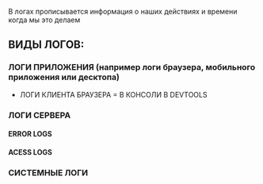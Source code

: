 В логах прописывается информация о наших действиях и времени когда мы это делаем

## ВИДЫ ЛОГОВ:
### ЛОГИ ПРИЛОЖЕНИЯ (например логи браузера, мобильного приложения или десктопа)
- ЛОГИ КЛИЕНТА БРАУЗЕРА = В КОНСОЛИ В DEVTOOLS
### ЛОГИ СЕРВЕРА
#### ERROR LOGS
#### ACESS LOGS
### СИСТЕМНЫЕ ЛОГИ
